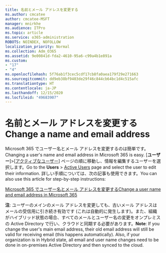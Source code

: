 ```yaml
---
title: 名前とメール アドレスを変更する
ms.author: cmcatee
author: cmcatee-MSFT
manager: mnirkhe
ms.audience: ITPro
ms.topic: article
ms.service: o365-administration
ROBOTS: NOINDEX, NOFOLLOW
localization_priority: Normal
ms.collection: Adm_O365
ms.assetid: 9e00841d-fda2-4610-95a6-c99a4b1e891a
ms.custom:
- "17"
- "4"
ms.openlocfilehash: 5f76ab1f3cec5cdf17cb8fa0aea179f29e271663
ms.sourcegitcommit: dd9eb38bf9403de29f46c844cb64bc1d4c515afc
ms.translationtype: HT
ms.contentlocale: ja-JP
ms.lasthandoff: 12/15/2020
ms.locfileid: "49683907"
---
```

# <a name="change-a-name-and-email-address"></a><span data-ttu-id="eb914-102">名前とメール アドレスを変更する</span><span class="sxs-lookup"><span data-stu-id="eb914-102">Change a name and email address</span></span>

<span data-ttu-id="eb914-103">Microsoft 365 でユーザー名とメール アドレスを変更するのは簡単です。</span><span class="sxs-lookup"><span data-stu-id="eb914-103">Changing a user's name and email address in Microsoft 365 is easy.</span></span> <span data-ttu-id="eb914-104">[**ユーザー**]\>[[アクティブなユーザー](https://go.microsoft.com/fwlink/p/?linkid=834822)] ページの順に移動し、情報を編集するユーザーを選択します。</span><span class="sxs-lookup"><span data-stu-id="eb914-104">Go to the **Users** \> [Active Users](https://go.microsoft.com/fwlink/p/?linkid=834822) page and select the user to edit their information.</span></span> <span data-ttu-id="eb914-105">詳しい手順については、次の記事も使用できます。</span><span class="sxs-lookup"><span data-stu-id="eb914-105">You can also use this article for step-by-step instructions:</span></span>
  
[<span data-ttu-id="eb914-106">Microsoft 365 でユーザー名とメール アドレスを変更する</span><span class="sxs-lookup"><span data-stu-id="eb914-106">Change a user name and email address in Microsoft 365</span></span>](https://docs.microsoft.com/microsoft-365/admin/add-users/change-a-user-name-and-email-address)
  
 <span data-ttu-id="eb914-p102">**注**: ユーザーのメインのメール アドレスを変更しても、古いメール アドレスはメールの受信用に引き続き有効です (これは自動的に発生します)。また、組織がハイブリッド状態の場合、すべてのメールとユーザー名の変更をオンプレミスの Active Directory で行い、クラウドと同期する必要があります。</span><span class="sxs-lookup"><span data-stu-id="eb914-p102">**Note**: If you change the user's main email address, their old email address will still be valid for receiving email (this happens automatically). Also, if your organization is in Hybrid state, all email and user name changes need to be done in on-premises Active Directory and then synced to the cloud.</span></span>